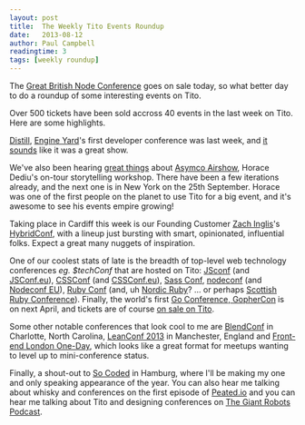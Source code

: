 ```yaml
---
layout: post
title:  The Weekly Tito Events Roundup
date:   2013-08-12
author: Paul Campbell
readingtime: 3
tags: [weekly roundup]
---
```


The [Great British Node Conference](https://tito.io/nodeuk/great-british-node-conference) goes on sale today, so what better day to do a roundup of some interesting events on Tito.

Over 500 tickets have been sold accross 40 events in the last week on Tito. Here are some highlights.

[Distill](http://distill.engineyard.com/), [Engine Yard](http://www.engineyard.com)'s first developer conference was last week, and [it sounds](https://twitter.com/distill) like it was a great show.

We've also been hearing [great things](https://twitter.com/rjs/status/356112005767245824) about [Asymco Airshow](http://airshow.asymco.com/), Horace Dediu's on-tour storytelling workshop. There have been a few iterations already, and the next one is in New York on the 25th September. Horace was one of the first people on the planet to use Tito for a big event, and it's awesome to see his events empire growing!

Taking place in Cardiff this week is our Founding Customer [Zach Inglis](https://twitter.com/zachinglis)'s [HybridConf](http://hybridconf.net/), with a lineup just bursting with smart, opinionated, influential folks. Expect a great many nuggets of inspiration.

One of our coolest stats of late is the breadth of top-level web technology conferences *eg. $techConf* that are hosted on Tito: [JSconf](http://2013.jsconf.us) (and [JSConf.eu](http://2013.jsconf.eu)), [CSSConf](http://cssconf.com/) (and [CSSConf.eu](http://2013.cssconf.eu)), [Sass Conf](http://sassconf.com/), [nodeconf](http://www.nodeconf.com/) (and [Nodeconf EU](http://www.nodeconfeu.com/)), [Ruby Conf](http://rubyconf.com) (and, uh [Nordic Ruby](http://nordicruby.com)? ... or perhaps [Scottish Ruby Conference](http://2013.scottishrubyconference.com)). Finally, the world's first [Go Conference, GopherCon](http://www.gophercon.com/) is on next April, and tickets are of course [on sale on Tito](https://tito.io/gophercon/gophercon-2014).

Some other notable conferences that look cool to me are [BlendConf](http://www.blendconf.com/) in Charlotte, North Carolina, [LeanConf 2013](http://www.leanconf.co.uk/) in Manchester, England and [Front-end London One-Day](https://tito.io/front-end-london/one-day), which looks like a great format for meetups wanting to level up to mini-conference status.

Finally, a shout-out to [So Coded](http://socoded.com/) in Hamburg, where I'll be making my one and only speaking appearance of the year. You can also hear me talking about whisky and conferences on the first episode of [Peated.io](http://peated.io/1/) and you can hear me talking about Tito and designing conferences on [The Giant Robots Podcast](http://learn.thoughtbot.com/giantrobots/61).